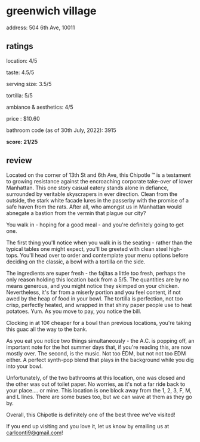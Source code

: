 # greenwich village

address: 504 6th Ave, 10011

## ratings
location: 4/5

taste: 4.5/5

serving size: 3.5/5

tortilla: 5/5

ambiance & aesthetics: 4/5

price : $10.60

bathroom code (as of 30th July, 2022): 3915

**score: 21/25**

## review

Located on the corner of 13th St and 6th Ave, this Chipotle ™ is a testament to growing resistance against the encroaching corporate take-over of lower Manhattan. This one story casual eatery stands alone in defiance, surrounded by veritable skyscrapers in ever direction. 
Clean from the outside, the stark white facade lures in the passerby with the promise of a safe haven from the rats. After all, who amongst us in Manhattan would abnegate a bastion from the vermin that plague our city? 

You walk in - hoping for a good meal - and you're definitely going to get one.

The first thing you'll notice when you walk in is the seating - rather than the typical tables one might expect, you'll be greeted with clean steel high-tops. You'll head over to order and contemplate your menu options before deciding on the classic, a bowl with a tortilla on the side. 
 
The ingredients are super fresh - the fajitas a little too fresh, perhaps the only reason holding this location back from a 5/5. The quantities are by no means generous, and you might notice they skimped on your chicken. Nevertheless, it's far from a miserly portion and you feel content, if not awed by the heap of food in your bowl. The tortilla is perfection, not too crisp, perfectly heated, and wrapped in that shiny paper people use to heat potatoes. Yum. As you move to pay, you notice the bill.
 
Clocking in at 10¢ cheaper for a bowl than previous locations, you're taking this guac all the way to the bank. 
 
As you eat you notice two things simultaneously - the A.C. is popping off, an important note for the hot summer days that, if you're reading this, are now mostly over. The second, is the music. Not too EDM, but not not too EDM either. A perfect synth-pop blend that plays in the background while you dig into your bowl. 

Unfortunately, of the two bathrooms at this location, one was closed and the other was out of toilet paper. No worries, as it's not a far ride back to your place.... or mine. This location is one block away from the 1, 2, 3, F, M, and L lines. There are some buses too, but we can wave at them as they go by. 

Overall, this Chipotle is definitely one of the best three we've visited! 

If you end up visiting and you love it, let us know by emailing us at carlconti9@gmail.com! 
